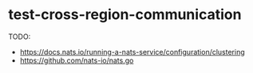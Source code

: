 # test-cross-region-communication

TODO:
* https://docs.nats.io/running-a-nats-service/configuration/clustering
* https://github.com/nats-io/nats.go

